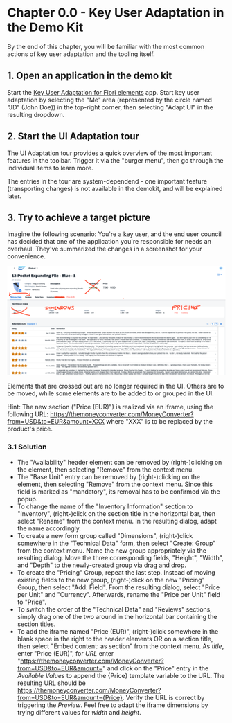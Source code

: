 # Chapter 0.0 - Key User Adaptation in the Demo Kit

By the end of this chapter, you will be familiar with the most common actions of key user adaptation and the tooling itself.

## 1. Open an application in the demo kit

Start the [Key User Adaptation for Fiori elements](https://ui5.sap.com/test-resources/sap/ui/demoapps/demokit/rta/fe/test/index.html?sap-ui-theme=sap_horizon#masterDetail-display) app.
Start key user adaptation by selecting the "Me" area (represented by the circle named "JD" (John Doe)) in the top-right corner, then selecting "Adapt UI" in the resulting dropdown.

## 2. Start the UI Adaptation tour

The UI Adaptation tour provides a quick overview of the most important features in the toolbar. Trigger it via the "burger menu", then go through the individual items to learn more.

The entries in the tour are system-dependend - one important feature (transporting changes) is not available in the demokit, and will be explained later.

## 3. Try to achieve a target picture

Imagine the following scenario: You're a key user, and the end user council has decided that one of the application you're responsible for needs an overhaul. They've summarized the changes in a screenshot for your convenience.

<img src="img/TargetPicture.png" width="900">

Elements that are crossed out are no longer required in the UI. Others are to be moved, while some elements are to be added to or grouped in the UI.

Hint: The new section ("Price (EUR)") is realized via an iframe, using the following URL: https://themoneyconverter.com/MoneyConverter?from=USD&to=EUR&amount=XXX where "XXX" is to be replaced by the product's price.

### 3.1 Solution

* The "Availability" header element can be removed by (right-)clicking on the element, then selecting "Remove" from the context menu.
* The "Base Unit" entry can be removed by (right-)clicking on the element, then selecting "Remove" from the context menu. Since this field is marked as "mandatory", its removal has to be confirmed via the popup.
* To change the name of the "Inventory Information" section to "Inventory", (right-)click on the section title in the horizontal bar, then select "Rename" from the context menu. In the resulting dialog, adapt the name accordingly.
* To create a new form group called "Dimensions", (right-)click somewhere in the "Technical Data" form, then select "Create: Group" from the context menu. Name the new group appropriately via the resulting dialog. Move the three corresponding fields, "Height", "Width", and "Depth" to the newly-created group via drag and drop.
* To create the "Pricing" Group, repeat the last step. Instead of moving existing fields to the new group, (right-)click on the new "Pricing" Group, then select "Add: Field". From the resulting dialog, select "Price per Unit" and "Currency". Afterwards, rename the "Price per Unit" field to "Price".
* To switch the order of the "Technical Data" and "Reviews" sections, simply drag one of the two around in the horizontal bar containing the section titles.
* To add the iframe named "Price (EUR)", (right-)click somewhere in the blank space in the right to the header elements OR on a section title, then select "Embed content: as section" from the context menu. As *title*, enter "Price (EUR)", for *URL* enter "https://themoneyconverter.com/MoneyConverter?from=USD&to=EUR&amount=" and click on the "Price" entry in the *Available Values* to append the {Price} template variable to the URL. The resulting URL should be https://themoneyconverter.com/MoneyConverter?from=USD&to=EUR&amount={Price}. Verify the URL is correct by triggering the *Preview*. Feel free to adapt the iframe dimensions by trying different values for *width* and *height*.
